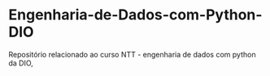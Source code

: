 # Engenharia-de-Dados-com-Python-DIO
Repositório relacionado ao curso NTT - engenharia de dados com python da DIO, 
